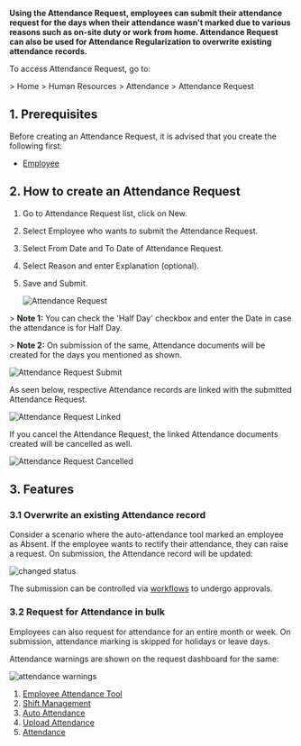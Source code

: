 **Using the Attendance Request, employees can submit their attendance request for the days when their attendance wasn't marked due to various reasons such as on-site duty or work from home. Attendance Request can also be used for Attendance Regularization to overwrite existing attendance records.**

To access Attendance Request, go to:

\> Home > Human Resources > Attendance > Attendance Request

## 1\. Prerequisites

Before creating an Attendance Request, it is advised that you create the following first:

*   [Employee](https://docs.erpnext.com/docs/v14/user/manual/en/human-resources/employee)

## 2\. How to create an Attendance Request

1.  Go to Attendance Request list, click on New.
2.  Select Employee who wants to submit the Attendance Request.
3.  Select From Date and To Date of Attendance Request.
4.  Select Reason and enter Explanation (optional).
5.  Save and Submit.
    
    ![Attendance Request](https://docs.erpnext.com/files/attendance-request.png)
    

\> **Note 1:** You can check the 'Half Day' checkbox and enter the Date in case the attendance is for Half Day.

\> **Note 2:** On submission of the same, Attendance documents will be created for the days you mentioned as shown.

![Attendance Request Submit](https://docs.erpnext.com/files/attendance-request-submission.png)

As seen below, respective Attendance records are linked with the submitted Attendance Request.

![Attendance Request Linked](https://docs.erpnext.com/files/attendance-request-link.png)

If you cancel the Attendance Request, the linked Attendance documents created will be cancelled as well.

![Attendance Request Cancelled](https://docs.erpnext.com/files/attendance-request-cancelled.png)

## 3\. Features

### 3.1 Overwrite an existing Attendance record

Consider a scenario where the auto-attendance tool marked an employee as Absent. If the employee wants to rectify their attendance, they can raise a request. On submission, the Attendance record will be updated:

![changed status](https://docs.erpnext.com/files/changed%20status.png)

The submission can be controlled via [workflows](https://docs.erpnext.com/docs/v14/user/manual/en/setting-up/workflows) to undergo approvals.

### 3.2 Request for Attendance in bulk

Employees can also request for attendance for an entire month or week. On submission, attendance marking is skipped for holidays or leave days.

Attendance warnings are shown on the request dashboard for the same:

![attendance warnings](https://docs.erpnext.com/files/attendance-warnings.png)

1.  [Employee Attendance Tool](https://docs.erpnext.com/docs/v14/user/manual/en/human-resources/employee-attendance-tool)
2.  [Shift Management](https://docs.erpnext.com/docs/v14/user/manual/en/human-resources/shift-management)
3.  [Auto Attendance](https://docs.erpnext.com/docs/v14/user/manual/en/human-resources/auto-attendance)
4.  [Upload Attendance](https://docs.erpnext.com/docs/v14/user/manual/en/human-resources/upload-attendance)
5.  [Attendance](https://docs.erpnext.com/docs/v14/user/manual/en/human-resources/attendance)